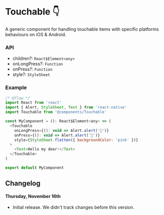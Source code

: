# Touchable 👇

A generic component for handling touchable items with specific platforms behaviours on iOS & Android.

### API

* children?: `React$Element<any>`
* onLongPress?: `Function`
* onPress?: `Function`
* style?: `StyleSheet`

### Example

```js
/* @flow */
import React from 'react'
import { Alert, StyleSheet, Text } from 'react-native'
import Touchable from '@components/Touchable'

const MyComponent = (): React$Element<any> => (
  <Touchable
    onLongPress={(): void => Alert.alert('👋')}
    onPress={(): void => Alert.alert('🤝')}
    style={StyleSheet.flatten({ backgroundColor: 'pink' })}
  >
    <Text>Hello my dear!</Text>
  </Touchable>
)

export default MyComponent
```

## Changelog
#### Thursday, November 16th
- Initial release. We didn't track changes before this version.
